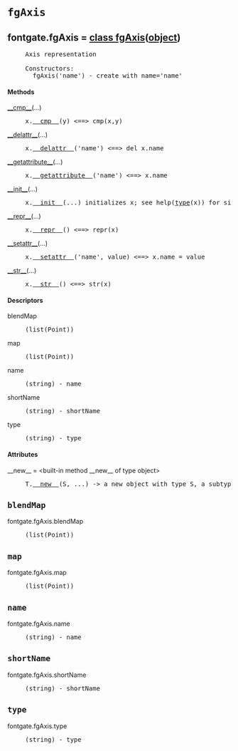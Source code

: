 

<a name="fontgate.fgAxis"></a>

# `fgAxis`


<dt class="class"><h2><span class="class-name">fontgate.fgAxis</span> = <a name="fontgate.fgAxis" href="#fontgate.fgAxis">class fgAxis</a>(<a href="./__builtin__.html#object">object</a>)</h2></dt><dd class="class"><dd>


<pre class="doc" markdown="0">Axis representation

Constructors:
  fgAxis('name') - create with name='name'</pre>


</dd><h4 class="head-methods">Methods </h4><dl class="function"><dt><a name="fgAxis-__cmp__" href="#fgAxis-__cmp__"><span class="function-name">__cmp__</span></a><span class="argspec">(...)</span></dt><dd>

<pre class="doc" markdown="0">x.<a href="#fontgate.fgAxis-__cmp__">__cmp__</a>(y) <==> cmp(x,y)</pre>

</dd></dl>
<dl class="function"><dt><a name="fgAxis-__delattr__" href="#fgAxis-__delattr__"><span class="function-name">__delattr__</span></a><span class="argspec">(...)</span></dt><dd>

<pre class="doc" markdown="0">x.<a href="#fontgate.fgAxis-__delattr__">__delattr__</a>('name') <==> del x.name</pre>

</dd></dl>
<dl class="function"><dt><a name="fgAxis-__getattribute__" href="#fgAxis-__getattribute__"><span class="function-name">__getattribute__</span></a><span class="argspec">(...)</span></dt><dd>

<pre class="doc" markdown="0">x.<a href="#fontgate.fgAxis-__getattribute__">__getattribute__</a>('name') <==> x.name</pre>

</dd></dl>
<dl class="function"><dt><a name="fgAxis-__init__" href="#fgAxis-__init__"><span class="function-name">__init__</span></a><span class="argspec">(...)</span></dt><dd>

<pre class="doc" markdown="0">x.<a href="#fontgate.fgAxis-__init__">__init__</a>(...) initializes x; see help(<a href="#fontgate.fgAxis-type">type</a>(x)) for signature</pre>

</dd></dl>
<dl class="function"><dt><a name="fgAxis-__repr__" href="#fgAxis-__repr__"><span class="function-name">__repr__</span></a><span class="argspec">(...)</span></dt><dd>

<pre class="doc" markdown="0">x.<a href="#fontgate.fgAxis-__repr__">__repr__</a>() <==> repr(x)</pre>

</dd></dl>
<dl class="function"><dt><a name="fgAxis-__setattr__" href="#fgAxis-__setattr__"><span class="function-name">__setattr__</span></a><span class="argspec">(...)</span></dt><dd>

<pre class="doc" markdown="0">x.<a href="#fontgate.fgAxis-__setattr__">__setattr__</a>('name', value) <==> x.name = value</pre>

</dd></dl>
<dl class="function"><dt><a name="fgAxis-__str__" href="#fgAxis-__str__"><span class="function-name">__str__</span></a><span class="argspec">(...)</span></dt><dd>

<pre class="doc" markdown="0">x.<a href="#fontgate.fgAxis-__str__">__str__</a>() <==> str(x)</pre>

</dd></dl>

  <h4 class="head-desc">Descriptors </h4><dl class="descriptor"><dt>blendMap</dt>
<dd>

<pre class="doc" markdown="0">(list(Point))</pre>

</dd>
</dl>
<dl class="descriptor"><dt>map</dt>
<dd>

<pre class="doc" markdown="0">(list(Point))</pre>

</dd>
</dl>
<dl class="descriptor"><dt>name</dt>
<dd>

<pre class="doc" markdown="0">(string) - name</pre>

</dd>
</dl>
<dl class="descriptor"><dt>shortName</dt>
<dd>

<pre class="doc" markdown="0">(string) - shortName</pre>

</dd>
</dl>
<dl class="descriptor"><dt>type</dt>
<dd>

<pre class="doc" markdown="0">(string) - type</pre>

</dd>
</dl>

  <h4 class="head-attrs">Attributes </h4><dl><dt><span class="other-name">__new__</span> = &lt;built-in method __new__ of type object&gt;<dd>

<pre class="doc" markdown="0">T.<a href="#fontgate.fgAxis-__new__">__new__</a>(S, ...) -> a new object with type S, a subtype of T</pre>

</dd></dl>
</dd>


<a name="fontgate.fgAxis.blendMap"></a>

## `blendMap`


<dl class="descriptor"><dt>fontgate.fgAxis.blendMap</dt>
<dd>

<pre class="doc" markdown="0">(list(Point))</pre>

</dd>
</dl>



<a name="fontgate.fgAxis.map"></a>

## `map`


<dl class="descriptor"><dt>fontgate.fgAxis.map</dt>
<dd>

<pre class="doc" markdown="0">(list(Point))</pre>

</dd>
</dl>



<a name="fontgate.fgAxis.name"></a>

## `name`


<dl class="descriptor"><dt>fontgate.fgAxis.name</dt>
<dd>

<pre class="doc" markdown="0">(string) - name</pre>

</dd>
</dl>



<a name="fontgate.fgAxis.shortName"></a>

## `shortName`


<dl class="descriptor"><dt>fontgate.fgAxis.shortName</dt>
<dd>

<pre class="doc" markdown="0">(string) - shortName</pre>

</dd>
</dl>



<a name="fontgate.fgAxis.type"></a>

## `type`


<dl class="descriptor"><dt>fontgate.fgAxis.type</dt>
<dd>

<pre class="doc" markdown="0">(string) - type</pre>

</dd>
</dl>

